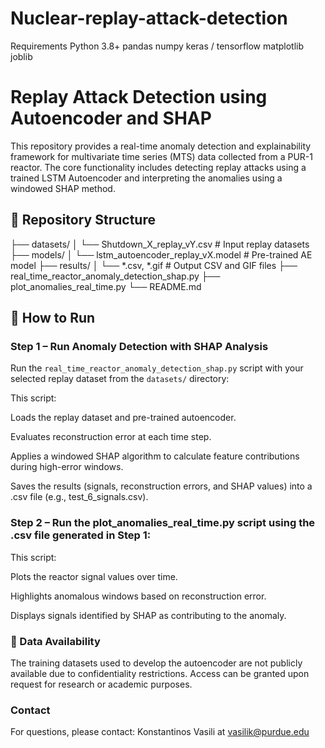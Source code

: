 # Nuclear-replay-attack-detection
Requirements
Python 3.8+
pandas
numpy
keras / tensorflow
matplotlib
joblib


# Replay Attack Detection using Autoencoder and SHAP

This repository provides a real-time anomaly detection and explainability framework for multivariate time series (MTS) data collected from a PUR-1 reactor. 
The core functionality includes detecting replay attacks using a trained LSTM Autoencoder and interpreting the anomalies using a windowed SHAP method.

## 📂 Repository Structure

├── datasets/
│ └── Shutdown_X_replay_vY.csv # Input replay datasets
├── models/
│ └── lstm_autoencoder_replay_vX.model # Pre-trained AE model
├── results/
│ └── *.csv, *.gif # Output CSV and GIF files
├── real_time_reactor_anomaly_detection_shap.py
├── plot_anomalies_real_time.py
└── README.md



## 🚀 How to Run

### Step 1 – Run Anomaly Detection with SHAP Analysis

Run the `real_time_reactor_anomaly_detection_shap.py` script with your selected replay dataset from the `datasets/` directory:

This script:

Loads the replay dataset and pre-trained autoencoder.

Evaluates reconstruction error at each time step.

Applies a windowed SHAP algorithm to calculate feature contributions during high-error windows.

Saves the results (signals, reconstruction errors, and SHAP values) into a .csv file (e.g., test_6_signals.csv).


### Step 2 – Run the plot_anomalies_real_time.py script using the .csv file generated in Step 1:

This script:

Plots the reactor signal values over time.

Highlights anomalous windows based on reconstruction error.

Displays signals identified by SHAP as contributing to the anomaly.


### 📁 Data Availability

The training datasets used to develop the autoencoder are not publicly available due to confidentiality restrictions. 
Access can be granted upon request for research or academic purposes.



### Contact
For questions, please contact: Konstantinos Vasili at vasilik@purdue.edu




